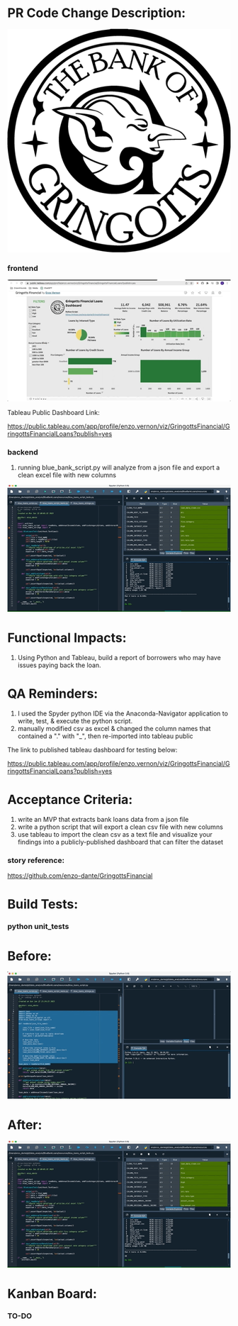 # PR Code Change Description:

![gringottsLogo](resources/gringotts_logo.png)

### frontend

![tableauDashboard](resources/gringotts_financial_tableau_dashboard.gif)

Tableau Public Dashboard Link:

https://public.tableau.com/app/profile/enzo.vernon/viz/GringottsFinancial/GringottsFinancialLoans?publish=yes

### backend
1. running blue_bank_script.py will analyze from a json file and export a clean excel file with new columns

![appRunAfter](resources/gringotts_financial_stript_tests_after.gif)

# Functional Impacts:
1. Using Python and Tableau, build a report of borrowers who may have issues paying back the loan.

# QA Reminders:
1. I used the Spyder python IDE via the Anaconda-Navigator application to write, test, & execute the python script.
2. manually modified csv as excel & changed the column names that contained a "." with "_", then re-imported into tableau public

The link to published tableau dashboard for testing below:

https://public.tableau.com/app/profile/enzo.vernon/viz/GringottsFinancial/GringottsFinancialLoans?publish=yes

# Acceptance Criteria:
1. write an MVP that extracts bank loans data from a json file
2. write a python script that will export a clean csv file with new columns
3. use tableau to import the clean csv as a text file and visualize your findings into a publicly-published dashboard that can filter the dataset

### story reference:
https://github.com/enzo-dante/GringottsFinancial

# Build Tests:

### python unit_tests

# Before:
![appRunBefore](resources/gringotts_financial_script_tests_before.gif)

# After:
![appRunAfter](resources/gringotts_financial_stript_tests_after.gif)

# Kanban Board:

### TO-DO